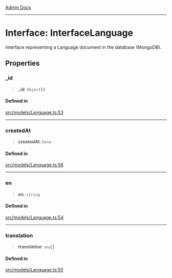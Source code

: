 [Admin Docs](/)

***

# Interface: InterfaceLanguage

Interface representing a Language document in the database (MongoDB).

## Properties

### \_id

> **\_id**: `ObjectId`

#### Defined in

[src/models/Language.ts:53](https://github.com/Suyash878/talawa-api/blob/cfd688207611ba245c99edd8dbaccb2cdbf6a043/src/models/Language.ts#L53)

***

### createdAt

> **createdAt**: `Date`

#### Defined in

[src/models/Language.ts:56](https://github.com/Suyash878/talawa-api/blob/cfd688207611ba245c99edd8dbaccb2cdbf6a043/src/models/Language.ts#L56)

***

### en

> **en**: `string`

#### Defined in

[src/models/Language.ts:54](https://github.com/Suyash878/talawa-api/blob/cfd688207611ba245c99edd8dbaccb2cdbf6a043/src/models/Language.ts#L54)

***

### translation

> **translation**: `any`[]

#### Defined in

[src/models/Language.ts:55](https://github.com/Suyash878/talawa-api/blob/cfd688207611ba245c99edd8dbaccb2cdbf6a043/src/models/Language.ts#L55)
